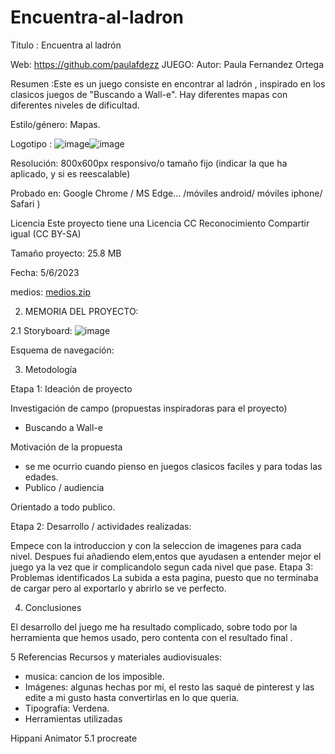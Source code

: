 # Encuentra-al-ladron
Titulo : Encuentra al ladrón

Web: https://github.com/paulafdezz
JUEGO: 
Autor:  Paula Fernandez  Ortega

Resumen :Este es un juego  consiste en encontrar al ladrón , inspirado en los clasicos juegos de "Buscando a Wall-e". Hay diferentes mapas con diferentes niveles de dificultad. 

Estilo/género: Mapas. 

Logotipo :
![image](https://github.com/paulafdezz/Encuentra-al-ladron/assets/135972942/e266321e-e888-4b58-bec0-6f266f9328db)![image](https://github.com/paulafdezz/Encuentra-al-ladron/assets/135972942/a671841c-309e-440b-94a3-bb88dd2cb276)

Resolución: 800x600px responsivo/o tamaño fijo (indicar la que ha aplicado, y si es reescalable)

Probado en: Google Chrome / MS Edge... /móviles android/ móviles iphone/ Safari )


Licencia Este proyecto tiene una Licencia CC Reconocimiento Compartir igual (CC BY-SA)


Tamaño proyecto: 25.8 MB


Fecha: 5/6/2023


medios:  [medios.zip](https://github.com/paulafdezz/Encuentra-al-ladron/files/11687397/medios.zip)

2. MEMORIA DEL PROYECTO:

2.1 Storyboard:
![image](https://github.com/paulafdezz/Encuentra-al-ladron/assets/135972942/2c44bf1e-f079-4bcc-84c6-2384986f1dca)

Esquema de navegación: 

3. Metodología


Etapa 1: Ideación de proyecto

Investigación de campo (propuestas inspiradoras para el proyecto)
- Buscando a Wall-e


Motivación de la propuesta
- se me ocurrio cuando  pienso en juegos clasicos faciles y para todas las edades. 
- Publico / audiencia

Orientado a  todo publico.


Etapa 2: Desarrollo / actividades realizadas:

Empece con la introduccion y con la seleccion de imagenes para cada nivel. Despues fui añadiendo elem,entos que ayudasen a entender mejor el juego ya la vez que ir complicandolo segun cada nivel que pase.
Etapa 3: Problemas identificados
La subida a esta pagina, puesto que no terminaba de cargar  pero al exportarlo y abrirlo se ve perfecto.



4. Conclusiones

El desarrollo del juego me ha resultado complicado, sobre todo por la herramienta que hemos usado, pero contenta con el resultado final .


5 Referencias
Recursos y materiales audiovisuales:
- musica: cancion de los imposible.
- Imágenes: algunas hechas por mi, el resto las saqué de pinterest y las edite a mi gusto hasta convertirlas en lo que queria.
- Tipografía: Verdena.
- Herramientas utilizadas

Hippani Animator 5.1
procreate

